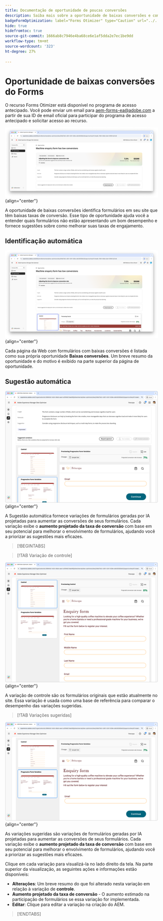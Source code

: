 ```yaml
---
title: Documentação de oportunidade de poucas conversões
description: Saiba mais sobre a oportunidade de baixas conversões e como usá-la para melhorar o envolvimento de formulários no seu site.
badgeFormOptimization: label="Forms Otimizer" type="Caution" url="../../opportunity-types/form-optimization.md" tooltip="Forms Otimizer"
hide: true
hidefromtoc: true
source-git-commit: 1666ab8c7946e4ba68ce6e1af5dda2e7ec1be9dd
workflow-type: tm+mt
source-wordcount: '323'
ht-degree: 27%

---
```



# Oportunidade de baixas conversões do Forms

<span class="preview"> O recurso Forms Otimizer está disponível no programa de acesso antecipado. Você pode enviar um email para aem-forms-ea@adobe.com a partir de sua ID de email oficial para participar do programa de acesso antecipado e solicitar acesso ao recurso. </span>

![Oportunidade de poucas conversões](./assets/low-conversions/hero.png){align="center"}

A oportunidade de baixas conversões identifica formulários em seu site que têm baixas taxas de conversão. Esse tipo de oportunidade ajuda você a entender quais formulários não estão apresentando um bom desempenho e fornece sugestões sobre como melhorar suas taxas de engajamento.

## Identificação automática

![Identificar automaticamente poucas conversões](./assets/low-conversions/auto-identify.png){align="center"}

Cada página da Web com formulários com baixas conversões é listada como sua própria oportunidade **Baixas conversões**. Um breve resumo da oportunidade e do motivo é exibido na parte superior da página de oportunidade.

## Sugestão automática

![Sugerir poucas conversões automaticamente](./assets/low-conversions/auto-suggest.png){align="center"}

A Sugestão automática fornece variações de formulários geradas por IA projetadas para aumentar as conversões de seus formulários. Cada variação exibe o **aumento projetado da taxa de conversão** com base em seu potencial para melhorar o envolvimento de formulários, ajudando você a priorizar as sugestões mais eficazes.

>[!BEGINTABS]

>[!TAB Variação de controle]

![Variações de controle](./assets/low-conversions/control-variation.png){align="center"}

A variação de controle são os formulários originais que estão atualmente no site. Essa variação é usada como uma base de referência para comparar o desempenho das variações sugeridas.

>[!TAB Variações sugeridas]

![Variações sugeridas](./assets/low-conversions/suggested-variations.png){align="center"}

As variações sugeridas são variações de formulários geradas por IA projetadas para aumentar as conversões de seus formulários. Cada variação exibe o **aumento projetado da taxa de conversão** com base em seu potencial para melhorar o envolvimento de formulários, ajudando você a priorizar as sugestões mais eficazes.

Clique em cada variação para visualizá-la no lado direito da tela. Na parte superior da visualização, as seguintes ações e informações estão disponíveis:

* **Alterações**: Um breve resumo do que foi alterado nesta variação em relação à variação de **controle**.
* **Aumento projetado da taxa de conversão** - O aumento estimado na participação de formulários se essa variação for implementada.
* **Editar**: Clique para editar a variação na criação do AEM.

>[!ENDTABS]


<!-- 

## Auto-optimize

[!BADGE Ultimate]{type=Positive tooltip="Ultimate"}

![Auto-optimize low conversions](./assets/low-conversions/auto-optimize.png){align="center"}

Sites Optimizer Ultimate adds the ability to deploy auto-optimization for the issues found by the low conversions opportunity.

>[!BEGINTABS]

>[!TAB Test multiple]


>[!TAB Publish selected]

{{auto-optimize-deploy-optimization-slack}}

>[!TAB Request approval]

{{auto-optimize-request-approval}}

>[!ENDTABS]


-->